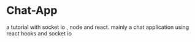 # Chat-App
a tutorial with socket io , node and react.
mainly a chat application using react hooks and socket io 
